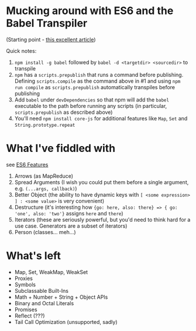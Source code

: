 # Mucking around with ES6 and the Babel Transpiler

(Starting point - [this excellent article](http://mammal.io/articles/using-es6-today/))

Quick notes:

1. `npm install -g babel` followed by `babel -d <targetdir> <sourcedir>` to transpile
2. `npm` has a `scripts.prepublish` that runs a command before publishing. Defining `scripts.compile` as the command above in #1 and using `npm run compile` as `scripts.prepublish` automatically transpiles before publishing
3. Add `babel` under `devDependencies` so that npm will add the `babel` executable to the path before running any scripts (in particular, `scripts.prepublish` as described above)
4. You'll need `npm install core-js` for additional features like `Map`, `Set` and `String.prototype.repeat`

# What I've fiddled with

see [ES6 Features](https://github.com/lukehoban/es6features)

1. Arrows (as MapReduce)
2. Spread Arguments (I wish you could put them before a single argument, e.g. `(...args, callback)`)
3. Better Object (the ability to have dynamic keys with `[ <some expression> ] : <some value>` is very convenient)
4. Destructure (it's interesting how `{go: here, also: there} => { go: 'one', also: 'two'}` assigns `here` and `there`)
5. Iterators (these are seriously powerful, but you'd need to think hard for a use case. Generators are a subset of iterators)
6. Person (classes... meh...)

# What's left

* Map, Set, WeakMap, WeakSet
* Proxies
* Symbols
* Subclassable Built-Ins
* Math + Number + String + Object APIs
* Binary and Octal Literals
* Promises
* Reflect (???)
* Tail Call Optimization (unsupported, sadly)
